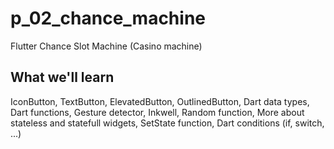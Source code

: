 # p_02_chance_machine

Flutter Chance Slot Machine (Casino machine)

## What we'll learn

IconButton, TextButton, ElevatedButton, OutlinedButton, Dart data types,
Dart functions, Gesture detector, Inkwell, Random function, More about stateless
and statefull widgets, SetState function, Dart conditions (if, switch, ...)
